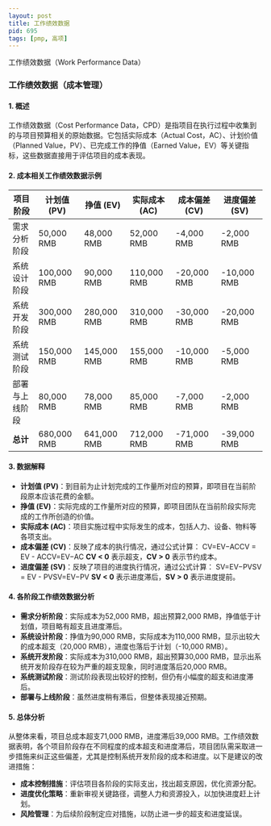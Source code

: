 ```yaml
---
layout: post
title: 工作绩效数据
pid: 695
tags: [pmp, 高项]
---
```


工作绩效数据（Work Performance Data）

### **工作绩效数据（成本管理）**

#### **1. 概述**

工作绩效数据（Cost Performance Data，CPD）是指项目在执行过程中收集到的与项目预算相关的原始数据。它包括实际成本（Actual Cost，AC）、计划价值（Planned Value，PV）、已完成工作的挣值（Earned Value，EV）等关键指标，这些数据直接用于评估项目的成本表现。

#### **2. 成本相关工作绩效数据示例**

| **项目阶段**   | **计划值 (PV)** | **挣值 (EV)** | **实际成本 (AC)** | **成本偏差 (CV)** | **进度偏差 (SV)** |
| -------------- | --------------- | ------------- | ----------------- | ----------------- | ----------------- |
| 需求分析阶段   | 50,000 RMB      | 48,000 RMB    | 52,000 RMB        | -4,000 RMB        | -2,000 RMB        |
| 系统设计阶段   | 100,000 RMB     | 90,000 RMB    | 110,000 RMB       | -20,000 RMB       | -10,000 RMB       |
| 系统开发阶段   | 300,000 RMB     | 280,000 RMB   | 310,000 RMB       | -30,000 RMB       | -20,000 RMB       |
| 系统测试阶段   | 150,000 RMB     | 145,000 RMB   | 155,000 RMB       | -10,000 RMB       | -5,000 RMB        |
| 部署与上线阶段 | 80,000 RMB      | 78,000 RMB    | 85,000 RMB        | -7,000 RMB        | -2,000 RMB        |
| **总计**       | 680,000 RMB     | 641,000 RMB   | 712,000 RMB       | -71,000 RMB       | -39,000 RMB       |

#### **3. 数据解释**

- **计划值 (PV)**：到目前为止计划完成的工作量所对应的预算，即项目在当前阶段原本应该花费的金额。
- **挣值 (EV)**：实际完成的工作量所对应的预算，即项目团队在当前阶段实际完成的工作所创造的价值。
- **实际成本 (AC)**：项目实施过程中实际发生的成本，包括人力、设备、物料等各项支出。
- **成本偏差 (CV)**：反映了成本的执行情况，通过公式计算： CV=EV−ACCV = EV - ACCV=EV−AC **CV < 0** 表示超支，**CV > 0** 表示节约成本。
- **进度偏差 (SV)**：反映了项目的进度执行情况，通过公式计算： SV=EV−PVSV = EV - PVSV=EV−PV **SV < 0** 表示进度滞后，**SV > 0** 表示进度提前。

#### **4. 各阶段工作绩效数据分析**

- **需求分析阶段**：实际成本为52,000 RMB，超出预算2,000 RMB，挣值低于计划值，项目略有超支且进度滞后。
- **系统设计阶段**：挣值为90,000 RMB，实际成本为110,000 RMB，显示出较大的成本超支（20,000 RMB），进度也落后于计划（-10,000 RMB）。
- **系统开发阶段**：实际成本为310,000 RMB，超出预算30,000 RMB，显示出系统开发阶段存在较为严重的超支现象，同时进度落后20,000 RMB。
- **系统测试阶段**：测试阶段表现出较好的控制，但仍有小幅度的超支和进度滞后。
- **部署与上线阶段**：虽然进度稍有滞后，但整体表现接近预期。

#### **5. 总体分析**

从整体来看，项目总成本超支71,000 RMB，进度滞后39,000 RMB。工作绩效数据表明，各个项目阶段存在不同程度的成本超支和进度滞后，项目团队需采取进一步措施来纠正这些偏差，尤其是控制系统开发阶段的成本和进度。以下是建议的改进措施：

- **成本控制措施**：评估项目各阶段的实际支出，找出超支原因，优化资源分配。
- **进度优化策略**：重新审视关键路径，调整人力和资源投入，以加快进度赶上计划。
- **风险管理**：为后续阶段制定应对措施，以防止进一步的超支和进度延误。
